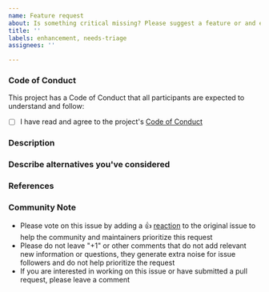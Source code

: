 ```yaml
---
name: Feature request
about: Is something critical missing? Please suggest a feature or and enhancement
title: ''
labels: enhancement, needs-triage
assignees: ''

---
```


### Code of Conduct

This project has a Code of Conduct that all participants are expected to understand and follow:
* [ ] I have read and agree to the project's [Code of Conduct](https://github.com/vmware/terraform-provider-vra/blob/main/CODE-OF-CONDUCT.md)

### Description
<!--- Please leave a helpful description of the feature request here --->

### Describe alternatives you've considered
<!--- A clear and concise description of any alternative solutions or features you've considered --->

### References
<!---
Information about referencing Github Issues: https://help.github.com/articles/basic-writing-and-formatting-syntax/#referencing-issues-and-pull-requests

Are there any other GitHub issues (open or closed) or pull requests that should be linked here? Vendor documentation? For example:
--->

<!--- Please keep this note for the community --->

### Community Note

* Please vote on this issue by adding a 👍 [reaction](https://blog.github.com/2016-03-10-add-reactions-to-pull-requests-issues-and-comments/) to the original issue to help the community and maintainers prioritize this request
* Please do not leave "+1" or other comments that do not add relevant new information or questions, they generate extra noise for issue followers and do not help prioritize the request
* If you are interested in working on this issue or have submitted a pull request, please leave a comment

<!--- Thank you for keeping this note for the community --->
